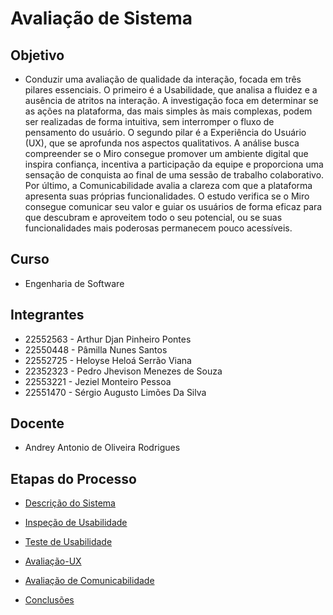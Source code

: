 # Avaliação de Sistema

## Objetivo

- Conduzir uma avaliação de qualidade da interação, focada em três pilares essenciais. O primeiro é a Usabilidade, que analisa a fluidez e a ausência de atritos na interação. A investigação foca em determinar se as ações na plataforma, das mais simples às mais complexas, podem ser realizadas de forma intuitiva, sem interromper o fluxo de pensamento do usuário. O segundo pilar é a Experiência do Usuário (UX), que se aprofunda nos aspectos qualitativos. A análise busca compreender se o Miro consegue promover um ambiente digital que inspira confiança, incentiva a participação da equipe e proporciona uma sensação de conquista ao final de uma sessão de trabalho colaborativo. Por último, a Comunicabilidade avalia a clareza com que a plataforma apresenta suas próprias funcionalidades. O estudo verifica se o Miro consegue comunicar seu valor e guiar os usuários de forma eficaz para que descubram e aproveitem todo o seu potencial, ou se suas funcionalidades mais poderosas permanecem pouco acessíveis.

## Curso
- Engenharia de Software

## Integrantes 
- 22552563 - Arthur Djan Pinheiro Pontes
- 22550448 - Pâmilla Nunes Santos
- 22552725 - Heloyse Heloá Serrão Viana
- 22352323 - Pedro Jhevison Menezes de Souza
- 22553221 - Jeziel Monteiro Pessoa
- 22551470 - Sérgio Augusto Limões Da Silva


## Docente

- Andrey Antonio de Oliveira Rodrigues


## Etapas do Processo

- [Descrição do Sistema](https://github.com/jeziel-monteiro/IHC/blob/main/TP1-IHC/1-Descricao-Sistema.md)

- [Inspeção de Usabilidade](https://github.com/jeziel-monteiro/IHC/blob/main/TP1-IHC/2-Inspecao-Usabilidade.md)

- [Teste de Usabilidade](https://github.com/jeziel-monteiro/IHC/blob/main/TP1-IHC/3-Teste-de-usabilidade.md)

- [Avaliação-UX](https://github.com/jeziel-monteiro/IHC/blob/main/TP1-IHC/4-Avalia%C3%A7%C3%A3o-UX.md)

- [Avaliação de Comunicabilidade](https://github.com/jeziel-monteiro/IHC/blob/main/TP1-IHC/5-Avaliacao-Comunicabilidade.md)

- [Conclusões](https://github.com/jeziel-monteiro/IHC/blob/main/TP1-IHC/6-Conclusoes.md)
